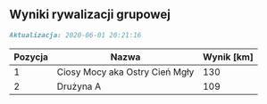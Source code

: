 ## Wyniki rywalizacji grupowej

```markdown
Aktualizacja: 2020-06-01 20:21:16
```

Pozycja | Nazwa | Wynik [km] |
------------ | -------------  | -------------
 1 |Ciosy Mocy aka Ostry Cień Mgły | 130 
 2 |Drużyna A | 109